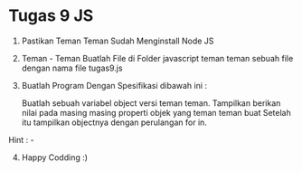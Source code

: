 # Tugas 9 JS

1. Pastikan Teman Teman Sudah Menginstall Node JS

2. Teman - Teman Buatlah File di Folder javascript teman teman sebuah file dengan nama file tugas9.js

3. Buatlah Program Dengan Spesifikasi dibawah ini :

    Buatlah sebuah variabel object versi teman teman.
    Tampilkan berikan nilai pada masing masing properti objek yang teman teman buat
    Setelah itu tampilkan objectnya dengan perulangan for in.

Hint : -

4. Happy Codding :)

